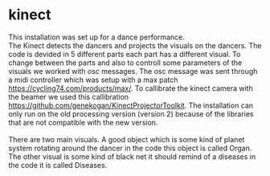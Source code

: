 # kinect
This installation was set up for a dance performance.<br>
The Kinect detects the dancers and projects the visuals on the dancers.
The code is devided in 5 different parts each part has a different visual.
To change between the parts and also to controll some parameters of the visuals we worked with osc messages.
The osc message was sent through a midi controller which was setup with a max patch https://cycling74.com/products/max/. 
To callibrate the kinect camera with the beamer we used this callibration https://github.com/genekogan/KinectProjectorToolkit.
The installation can only run on the old processing version (version 2) because of the libraries that are not compatible with the new version.<br><br>
There are two main visuals. A good object which is some kind of planet system rotating around the dancer in the code this object is called Organ.
The other visual is some kind of black net it should remind of a diseases in the code it is called Diseases.


